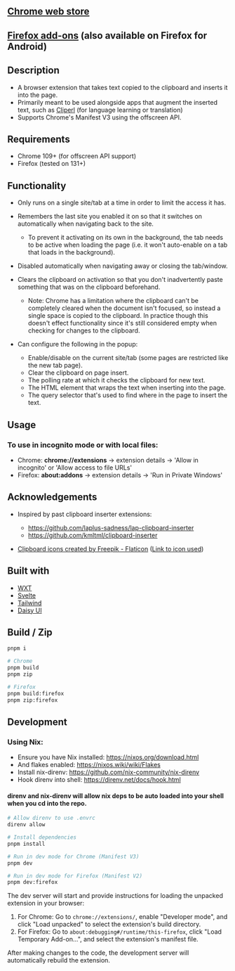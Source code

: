 ## [Chrome web store](https://chromewebstore.google.com/detail/clip-inserter/jopbnihpjbeladnonckkpocbdcglddpb)

## [Firefox add-ons](https://addons.mozilla.org/en-US/firefox/addon/clip-inserter/) (also available on Firefox for Android)

## Description

- A browser extension that takes text copied to the clipboard and inserts it into the page.
- Primarily meant to be used alongside apps that augment the inserted text, such as [Cliperl](https://www.cliperl.com/) (for language learning or translation)
- Supports Chrome's Manifest V3 using the offscreen API.

## Requirements

- Chrome 109+ (for offscreen API support)
- Firefox (tested on 131+)

## Functionality

- Only runs on a single site/tab at a time in order to limit the access it has.
- Remembers the last site you enabled it on so that it switches on automatically when navigating back to the site.
  - To prevent it activating on its own in the background, the tab needs to be active when loading the page (i.e. it won't auto-enable on a tab that loads in the background).
- Disabled automatically when navigating away or closing the tab/window.
- Clears the clipboard on activation so that you don't inadvertently paste something that was on the clipboard beforehand.

  - Note: Chrome has a limitation where the clipboard can't be completely cleared when the document isn't focused, so instead a single space is copied to the clipboard. In practice though this doesn't effect functionality since it's still considered empty when checking for changes to the clipboard.

- Can configure the following in the popup:
  - Enable/disable on the current site/tab (some pages are restricted like the new tab page).
  - Clear the clipboard on page insert.
  - The polling rate at which it checks the clipboard for new text.
  - The HTML element that wraps the text when inserting into the page.
  - The query selector that's used to find where in the page to insert the text.

## Usage

### To use in incognito mode or with local files:

- Chrome: **chrome://extensions** -> extension details -> 'Allow in incognito' or 'Allow access to file URLs'
- Firefox: **about:addons** -> extension details -> 'Run in Private Windows'

## Acknowledgements

- Inspired by past clipboard inserter extensions:

  - https://github.com/laplus-sadness/lap-clipboard-inserter
  - https://github.com/kmltml/clipboard-inserter

- [Clipboard icons created by Freepik - Flaticon](https://www.flaticon.com/free-icons/clipboard) ([Link to icon used](https://www.flaticon.com/free-icon/clipboard_5480173))

## Built with

- [WXT](https://wxt.dev/)
- [Svelte](https://svelte.dev/)
- [Tailwind](https://tailwindcss.com/)
- [Daisy UI](https://daisyui.com/)

## Build / Zip

```bash
pnpm i

# Chrome
pnpm build
pnpm zip

# Firefox
pnpm build:firefox
pnpm zip:firefox
```

## Development

### Using Nix:

- Ensure you have Nix installed: https://nixos.org/download.html
- And flakes enabled: https://nixos.wiki/wiki/Flakes
- Install nix-direnv: https://github.com/nix-community/nix-direnv
- Hook direnv into shell: https://direnv.net/docs/hook.html

#### direnv and nix-direnv will allow nix deps to be auto loaded into your shell when you cd into the repo.

```bash
# Allow direnv to use .envrc
direnv allow

# Install dependencies
pnpm install

# Run in dev mode for Chrome (Manifest V3)
pnpm dev

# Run in dev mode for Firefox (Manifest V2)
pnpm dev:firefox
```

The dev server will start and provide instructions for loading the unpacked extension in your browser:

1. For Chrome: Go to `chrome://extensions/`, enable "Developer mode", and click "Load unpacked" to select the extension's build directory.
2. For Firefox: Go to `about:debugging#/runtime/this-firefox`, click "Load Temporary Add-on...", and select the extension's manifest file.

After making changes to the code, the development server will automatically rebuild the extension.

